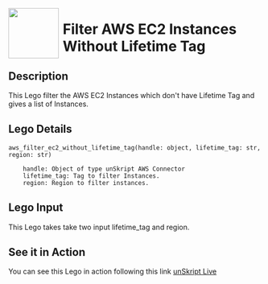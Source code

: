 [<img align="left" src="https://unskript.com/assets/favicon.png" width="100" height="100" style="padding-right: 5px">](https://unskript.com/assets/favicon.png) 
<h1>Filter AWS EC2 Instances Without Lifetime Tag </h1>

## Description
This Lego filter the AWS EC2 Instances which don't have Lifetime Tag and gives a list of Instances.


## Lego Details

    aws_filter_ec2_without_lifetime_tag(handle: object, lifetime_tag: str, region: str)

        handle: Object of type unSkript AWS Connector
        lifetime_tag: Tag to filter Instances.
        region: Region to filter instances.

## Lego Input
This Lego takes take two input lifetime_tag and region. 


## See it in Action

You can see this Lego in action following this link [unSkript Live](https://us.app.unskript.io)